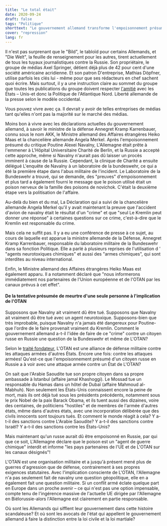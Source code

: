 ```yaml
---
title: "Le total était"
date: 2020-09-24
draft: false
tags: "Politique"
shorttext: "Le gouvernement allemand transforme l'empoisonnement présumé du militant de l'opposition russe Alexei Navalny en un problème militaire."
cover: "repression"
lang: fr
---
```


Il n'est pas surprenant que le "Bild", le tabloïd pour certains Allemands, et "Die Welt", la feuille de renseignement pour les autres, tirent actuellement de tous les tuyaux journalistiques contre la Russie. Son propriétaire, le groupe de médias Axel Springer, détient déjà plus de 42 pour cent d'une société américaine acridienne. Et son patron D'entreprise, Mathias Döpfner, utilise parfois les clés lui - même pour que ses rédacteurs en chef sachent quoi écrire. Mais surtout, il y a une instruction claire au sommet du groupe que toutes les publications du groupe doivent respecter [l'amitié](https://www.welt.de/debatte/kommentare/plus207687477/Mathias-Doepfner-Wir-muessen-uns-zwischen-Amerika-und-China-entscheiden.html?notify=success_subscription "Wir müssen uns entscheiden") avec les États – Unis-et donc la Politique de l'Atlantique Nord. Liberté allemande de la presse selon le modèle occidental.

Vous pouvez vivre avec ça. Il devrait y avoir de telles entreprises de médias tant qu'elles n'ont pas la majorité sur le marché des médias.

Moins bon à vivre avec les déclarations actuelles du gouvernement allemand, à savoir le ministre de la défense Annegret Kramp Karrenbauer, connu sous le nom AKK, le Ministre allemand des Affaires étrangères Heiko Maas et la chancelière allemande Angela Merkel. Après l'empoisonnement présumé du critique Poutine Alexei Navalny, L'Allemagne était prête à l'emmener à L'Hôpital Universitaire Charité de Berlin, et la Russie a accepté cette approche, même si Navalny n'aurait pas dû laisser un procès imminent à cause de la Russie. Cependant, la clinique de Charité a ensuite délégué L'enquête de Navalny à un laboratoire de la bundeswehr, ce qui a été la première étape dans l'abus militaire de l'incident. Le Laboratoire de la Bundeswehr a trouvé, qui se demande, des "preuves" d'empoisonnement et plus tard a également fourni le message que le poison utilisé était un poison nerveux de la famille des poisons de novichok. C'était la deuxième étape vers la politisation de l'affaire.

Au-delà du bien et du mal, La Déclaration qui a suivi de la chancelière allemande Angela Merkel qu'il y avait maintenant la preuve que l'accident d'avion de navalny était le résultat d'un "crime" et que "seul Le Kremlin peut donner une réponse" à certaines questions sur ce crime, c'est-à-dire que le Kremlin est responsable du crime.

Mais cela ne suffit pas. Il y a eu une conférence de presse à ce sujet, au cours de laquelle est apparue la ministre allemande de la Défense, Annegret Kramp Karrenbauer, responsable du laboratoire militaire de la Bundeswehr dans sa fonction Politique. Elle a parlé à plusieurs reprises de l'utilisation d ' "agents neurotoxiques chimiques" et aussi des "armes chimiques", qui sont interdites au niveau international.

Enfin, le Ministre allemand des Affaires étrangères Heiko Maas est également apparu. Il a notamment déclaré que "nous informerons immédiatement nos partenaires de l'Union européenne et de l'OTAN par les canaux prévus à cet effet".

#### De la tentative présumée de meurtre d'une seule personne à l'implication de l'OTAN

Supposons que Navalny ait vraiment dû être tué. Supposons que Navalny ait vraiment dû être tué avec un agent neurotoxique. Supposons-bien que très improbable, puisque Navalny n'a jamais été dangereux pour Poutine-que l'ordre de le faire provenait vraiment du Kremlin. Comment le gouvernement allemand a-t-il l'idée de faire de ce "crime" contre un citoyen russe en Russie une question de la Bundeswehr et même de L'OTAN?

Selon le [traité fondateur](https://www.nato.int/cps/en/natolive/official_texts_17120.htm?blnSublanguage=true&selectedLocale=de "Der Nordatlantikvertrag"), L'OTAN est une alliance de défense militaire contre les attaques armées d'autres États. Encore une fois: contre les attaques armées! Qu'est-ce que l'empoisonnement présumé d'un citoyen russe en Russie a à voir avec une attaque armée contre un État de L'OTAN?

On sait que l'Arabie Saoudite tue son propre citoyen dans sa propre ambassade à Istanbul (affaire jamal Khashoggi). Le Mossad tue un responsable du Hamas dans un hôtel de Dubaï (affaire Mahmoud al-Mabhuh). Non seulement les États-Unis connaissent encore la peine de mort, mais ils ont déjà tué sous les présidents précédents, notamment sous le prix Nobel de la paix Barack Obama, et ils tuent aussi des dizaines, voire des centaines, de politiciens "hostiles" et de membres de l'armée d'autres états, même dans d'autres états, avec une incorporation délibérée que des civils innocents sont toujours tués. Et comment le monde réagit à cela? Y a-t-il des sanctions contre L'Arabie Saoudite? Y a-t-il des sanctions contre Israël? Y a-t-il des sanctions contre les États-Unis?

Mais maintenant qu'un russe aurait dû être empoisonné en Russie, par qui que ce soit, L'Allemagne déclare que le poison est un "agent de guerre chimique" interdit et informe "les pays partenaires de l'UE et de L'OTAN sur les canaux désignés"!

L'OTAN est une organisation militaire et a jusqu'à présent mené plus de guerres d'agression que de défense, contrairement à ses propres exigences statutaires. Avec l'implication consciente de L'OTAN, l'Allemagne n'a pas seulement fait de navalny une question géopolitique, elle en a également fait une question militaire. Si un conflit armé éclate quelque part en Europe dans un proche avenir – ce qui n'est pas une option impensable, compte tenu de l'ingérence massive de l'actuelle UE dirigée par l'Allemagne en Biélorussie-alors l'Allemagne est clairement en partie responsable.

Où sont les Allemands qui sifflent leur gouvernement dans cette histoire scandaleuse? Et où sont les avocats de l'état qui appellent le gouvernement allemand à faire la distinction entre la loi civile et la loi martiale?

